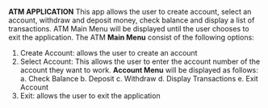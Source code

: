 **ATM APPLICATION**
This app allows the user to create account, select an  account, withdraw and deposit money, check balance and display a list of transactions.
ATM Main Menu will be displayed until the user chooses to exit the application. 
The ATM **Main Menu** consist of the following options:
1.	Create Account: allows the user to create an account
2.	Select Account: This allows the user to enter the account number of the account they want to work. 
   **Account Menu** will be displayed as follows:
    a.	Check Balance
    b.	Deposit
    c.	Withdraw
    d.	Display Transactions
    e.	Exit Account
3.	Exit: allows the user to exit the application
